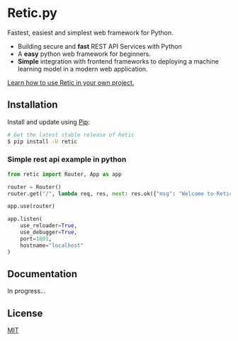 # Retic.<span></span>py

Fastest, easiest and simplest web framework for Python.

* Building secure and **fast** REST API Services with Python
* A **easy** python web framework for beginners.
* **Simple** integration with frontend frameworks to deploying a machine learning model in a modern web application.

[Learn how to use Retic in your own project.]()

## Installation

Install and update using [Pip](https://pypi.org/):

```sh
# Get the latest stable release of Retic
$ pip install -U retic
```

### Simple rest api example in python
```python
from retic import Router, App as app

router = Router()
router.get("/", lambda req, res, next: res.ok({"msg": "Welcome to Retic ^^"}))

app.use(router)

app.listen(
    use_reloader=True,
    use_debugger=True,
    port=1801,
    hostname="localhost"
)
```

## Documentation
In progress...

## License

[MIT](LICENSE)